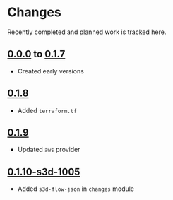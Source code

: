 # Changes
Recently completed and planned work is tracked here.

## [0.0.0](.) to [0.1.7](.)
- Created early versions

## [0.1.8](.)
- Added `terraform.tf`

## [0.1.9](.)
- Updated `aws` provider

## [0.1.10-s3d-1005](.)
- Added `s3d-flow-json` in `changes` module
